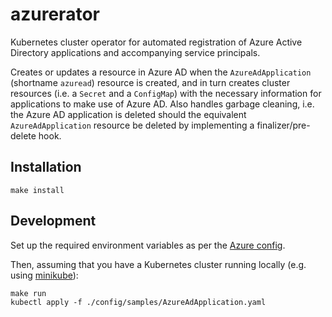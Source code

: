 # azurerator

Kubernetes cluster operator for automated registration of Azure Active Directory applications and accompanying service principals.

Creates or updates a resource in Azure AD when the `AzureAdApplication` (shortname `azuread`) resource is created, 
and in turn creates cluster resources (i.e. a `Secret` and a `ConfigMap`) with the necessary information for
applications to make use of Azure AD. Also handles garbage cleaning, i.e. the Azure AD application is deleted should
the equivalent `AzureAdApplication` resource be deleted by implementing a finalizer/pre-delete hook.

## Installation
```shell script
make install
```

## Development

Set up the required environment variables as per the [Azure config](./pkg/azure/config.go).

Then, assuming that you have a Kubernetes cluster running locally (e.g. using [minikube](https://github.com/kubernetes/minikube)):

```shell script
make run
kubectl apply -f ./config/samples/AzureAdApplication.yaml
```
